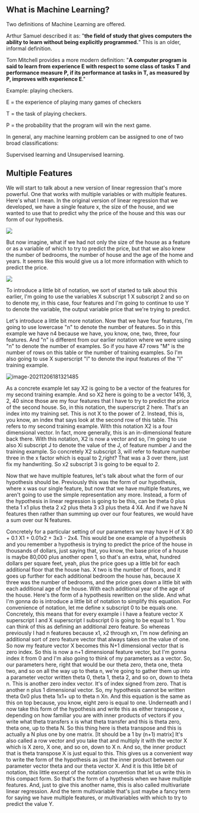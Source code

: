 ## What is Machine Learning?

Two definitions of Machine Learning are offered. 

Arthur Samuel described it as: "**the field of study that gives computers the ability to learn without being explicitly programmed.**" This is an older, informal definition.

Tom Mitchell provides a more modern definition: "**A computer program is said to learn from experience E with respect to some class of tasks T and performance measure P, if its performance at tasks in T, as measured by P, improves with experience E**."

Example: playing checkers.

E = the experience of playing many games of checkers

T = the task of playing checkers.

P = the probability that the program will win the next game.

In general, any machine learning problem can be assigned to one of two broad classifications:

Supervised learning and Unsupervised learning.



## Multiple Features

We will start to talk about a new version of linear regression that's more powerful. One that works with multiple variables or with multiple features. Here's what I mean. In the original version of linear regression that we developed, we have a single feature x, the size of the house, and we wanted to use that to predict why the price of the house and this was our form of our hypothesis.

![](https://pengfeinie.github.io/images/44c68412e65e62686a96ad16f278571f.png)

But now imagine, what if we had not only the size of the house as a feature or as a variable of which to try to predict the price, but that we also knew the number of bedrooms, the number of house and the age of the home and years. It seems like this would give us a lot more information with which to predict the price.

![](https://pengfeinie.github.io/images/591785837c95bca369021efa14a8bb1c.png)

To introduce a little bit of notation, we sort of started to talk about this earlier, I'm going to use the variables X subscript 1 X subscript 2 and so on to denote my, in this case, four features and I'm going to continue to use Y to denote the variable, the output variable price that we're trying to predict. 

Let's introduce a little bit more notation. Now that we have four features, I'm going to use lowercase "n" to denote the number of features. So in this example we have n4 because we have, you know, one, two, three, four features. And "n" is different from our earlier notation where we were using "n" to denote the number of examples. So if you have 47 rows "M" is the number of rows on this table or the number of training examples. So I'm also going to use X superscript "I" to denote the input features of the "I" training example.

![image-20211206181321485](E:\npfsourcecode\java\sourcecode\pengfeinie.github.io\images\image-20211206181321485.png)

As a concrete example let say X2 is going to be a vector of the features for my second training example. And so X2 here is going to be a vector 1416, 3, 2, 40 since those are my four features that I have to try to predict the price of the second house. So, in this notation, the superscript 2 here. That's an index into my training set. This is not X to the power of 2. Instead, this is, you know, an index that says look at the second row of this table. This refers to my second training example. With this notation X2 is a four dimensional vector. In fact, more generally, this is an in-dimensional feature back there. With this notation, X2 is now a vector and so, I'm going to use also Xi subscript J to denote the value of the J, of feature number J and the training example. So concretely X2 subscript 3, will refer to feature number three in the x factor which is equal to 2,right? That was a 3 over there, just fix my handwriting. So x2 subscript 3 is going to be equal to 2.

Now that we have multiple features, let's talk about what the form of our hypothesis should be. Previously this was the form of our hypothesis, where x was our single feature, but now that we have multiple features, we aren't going to use the simple representation any more. Instead, a form of the hypothesis in linear regression is going to be this, can be theta 0 plus theta 1 x1 plus theta 2 x2 plus theta 3 x3 plus theta 4 X4. And if we have N features then rather than summing up over our four features, we would have a sum over our N features.

Concretely for a particular setting of our parameters we may have H of X 80 + 0.1 X1 + 0.01x2 + 3x3 - 2x4. This would be one example of a hypothesis and you remember a hypothesis is trying to predict the price of the house in thousands of dollars, just saying that, you know, the base price of a house is maybe 80,000 plus another open 1, so that's an extra, what, hundred dollars per square feet, yeah, plus the price goes up a little bit for each additional floor that the house has. X two is the number of floors, and it goes up further for each additional bedroom the house has, because X three was the number of bedrooms, and the price goes down a little bit with each additional age of the house. With each additional year of the age of the house. Here's the form of a hypothesis rewritten on the slide. And what I'm gonna do is introduce a little bit of notation to simplify this equation. For convenience of notation, let me define x subscript 0 to be equals one. Concretely, this means that for every example i I have a feature vector X superscript I and X superscript I subscript 0 is going to be equal to 1. You can think of this as defining an additional zero feature. So whereas previously I had n features because x1, x2 through xn, I'm now defining an additional sort of zero feature vector that always takes on the value of one. So now my feature vector X becomes this N+1 dimensional vector that is zero index. So this is now a n+1 dimensional feature vector, but I'm gonna index it from 0 and I'm also going to think of my parameters as a vector. So, our parameters here, right that would be our theta zero, theta one, theta two, and so on all the way up to theta n, we're going to gather them up into a parameter vector written theta 0, theta 1, theta 2, and so on, down to theta n. This is another zero index vector. It's of index signed from zero. That is another n plus 1 dimensional vector. So, my hypothesis cannot be written theta 0x0 plus theta 1x1+ up to theta n Xn. And this equation is the same as this on top because, you know, eight zero is equal to one. Underneath and I now take this form of the hypothesis and write this as either transpose x, depending on how familiar you are with inner products of vectors if you write what theta transfers x is what theta transfer and this is theta zero, theta one, up to theta N. So this thing here is theta transpose and this is actually a N plus one by one matrix. [It should be a 1 by (n+1) matrix] It's also called a row vector and you take that and multiply it with the vector X which is X zero, X one, and so on, down to X n. And so, the inner product that is theta transpose X is just equal to this. This gives us a convenient way to write the form of the hypothesis as just the inner product between our parameter vector theta and our theta vector X. And it is this little bit of notation, this little excerpt of the notation convention that let us write this in this compact form. So that's the form of a hypthesis when we have multiple features. And, just to give this another name, this is also called multivariate linear regression. And the term multivariable that's just maybe a fancy term for saying we have multiple features, or multivariables with which to try to predict the value Y.